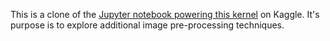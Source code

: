 This is a clone of the [Jupyter notebook powering this kernel](https://www.kaggle.com/thekevinscott/experimenting-with-image-preparation-techniques) on Kaggle. It's purpose is to explore additional image pre-processing techniques.
